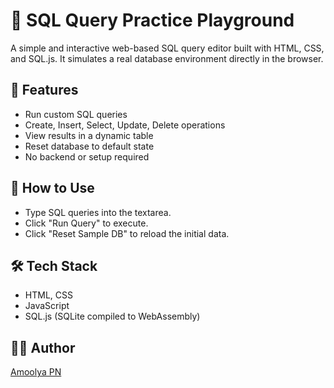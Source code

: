 # 🧠 SQL Query Practice Playground

A simple and interactive web-based SQL query editor built with HTML, CSS, and SQL.js. It simulates a real database environment directly in the browser.

## 🔧 Features
- Run custom SQL queries
- Create, Insert, Select, Update, Delete operations
- View results in a dynamic table
- Reset database to default state
- No backend or setup required

## 📁 How to Use
- Type SQL queries into the textarea.
- Click "Run Query" to execute.
- Click "Reset Sample DB" to reload the initial data.

## 🛠 Tech Stack
- HTML, CSS
- JavaScript
- SQL.js (SQLite compiled to WebAssembly)

## 👨‍💻 Author
[Amoolya PN](https://www.linkedin.com/in/amoolya-pn)  
